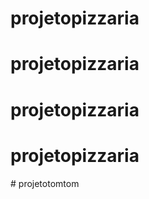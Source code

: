 # projetopizzaria
# projetopizzaria
# projetopizzaria
# projetopizzaria
#   p r o j e t o t o m t o m  
 